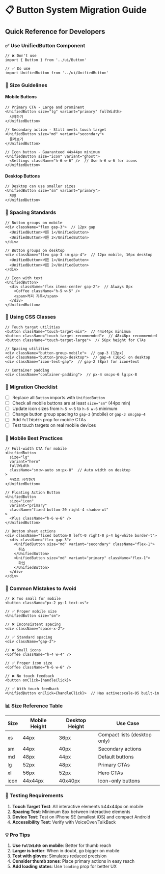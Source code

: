 # 📋 Button System Migration Guide

## Quick Reference for Developers

### ✅ Use UnifiedButton Component
```tsx
// ❌ Don't use
import { Button } from '../ui/Button'

// ✅ Do use
import UnifiedButton from '../ui/UnifiedButton'
```

### 📏 Size Guidelines

#### Mobile Buttons
```tsx
// Primary CTA - Large and prominent
<UnifiedButton size="lg" variant="primary" fullWidth>
  시작하기
</UnifiedButton>

// Secondary action - Still meets touch target
<UnifiedButton size="md" variant="secondary">
  둘러보기
</UnifiedButton>

// Icon button - Guaranteed 44x44px minimum
<UnifiedButton size="icon" variant="ghost">
  <Settings className="h-6 w-6" />  // Use h-6 w-6 for icons
</UnifiedButton>
```

#### Desktop Buttons
```tsx
// Desktop can use smaller sizes
<UnifiedButton size="sm" variant="primary">
  저장
</UnifiedButton>
```

### 📐 Spacing Standards

```tsx
// Button groups on mobile
<div className="flex gap-3">  // 12px gap
  <UnifiedButton>버튼 1</UnifiedButton>
  <UnifiedButton>버튼 2</UnifiedButton>
</div>

// Button groups on desktop
<div className="flex gap-3 sm:gap-4">  // 12px mobile, 16px desktop
  <UnifiedButton>버튼 1</UnifiedButton>
  <UnifiedButton>버튼 2</UnifiedButton>
</div>

// Icon with text
<UnifiedButton>
  <div className="flex items-center gap-2">  // Always 8px
    <Coffee className="h-5 w-5" />
    <span>커피 기록</span>
  </div>
</UnifiedButton>
```

### 🎨 Using CSS Classes

```tsx
// Touch target utilities
<button className="touch-target-min">  // 44x44px minimum
<button className="touch-target-recommended">  // 48x48px recommended
<button className="touch-target-large">  // 56px height for CTAs

// Spacing utilities
<div className="button-group-mobile">  // gap-3 (12px)
<div className="button-group-desktop">  // gap-4 (16px) on desktop
<div className="icon-text-gap">  // gap-2 (8px) for icon+text

// Container padding
<div className="container-padding">  // px-4 sm:px-6 lg:px-8
```

### 🔄 Migration Checklist

- [ ] Replace all `Button` imports with `UnifiedButton`
- [ ] Check all mobile buttons are at least `size="sm"` (44px min)
- [ ] Update icon sizes from `h-5 w-5` to `h-6 w-6` minimum
- [ ] Change button group spacing to `gap-3` (mobile) or `gap-3 sm:gap-4`
- [ ] Add `fullWidth` prop for mobile CTAs
- [ ] Test touch targets on real mobile devices

### 📱 Mobile Best Practices

```tsx
// Full-width CTA for mobile
<UnifiedButton 
  size="lg" 
  variant="hero" 
  fullWidth
  className="sm:w-auto sm:px-8"  // Auto width on desktop
>
  무료로 시작하기
</UnifiedButton>

// Floating Action Button
<UnifiedButton 
  size="icon" 
  variant="primary"
  className="fixed bottom-20 right-4 shadow-xl"
>
  <Plus className="h-6 w-6" />
</UnifiedButton>

// Bottom sheet actions
<div className="fixed bottom-0 left-0 right-0 p-4 bg-white border-t">
  <div className="flex gap-3">
    <UnifiedButton size="md" variant="secondary" className="flex-1">
      취소
    </UnifiedButton>
    <UnifiedButton size="md" variant="primary" className="flex-1">
      확인
    </UnifiedButton>
  </div>
</div>
```

### 🚫 Common Mistakes to Avoid

```tsx
// ❌ Too small for mobile
<button className="px-2 py-1 text-xs">

// ✅ Proper mobile size
<UnifiedButton size="sm">

// ❌ Inconsistent spacing
<div className="space-x-2">

// ✅ Standard spacing
<div className="gap-3">

// ❌ Small icons
<Coffee className="h-4 w-4" />

// ✅ Proper icon size
<Coffee className="h-6 w-6" />

// ❌ No touch feedback
<button onClick={handleClick}>

// ✅ With touch feedback
<UnifiedButton onClick={handleClick}>  // Has active:scale-95 built-in
```

### 📊 Size Reference Table

| Size | Mobile Height | Desktop Height | Use Case |
|------|--------------|----------------|----------|
| xs | 44px | 36px | Compact lists (desktop only) |
| sm | 44px | 40px | Secondary actions |
| md | 48px | 44px | Default buttons |
| lg | 52px | 48px | Primary CTAs |
| xl | 56px | 52px | Hero CTAs |
| icon | 44x44px | 40x40px | Icon-only buttons |

### 🎯 Testing Requirements

1. **Touch Target Test**: All interactive elements ≥44x44px on mobile
2. **Spacing Test**: Minimum 8px between interactive elements
3. **Device Test**: Test on iPhone SE (smallest iOS) and compact Android
4. **Accessibility Test**: Verify with VoiceOver/TalkBack

### 💡 Pro Tips

1. **Use `fullWidth` on mobile**: Better for thumb reach
2. **Larger is better**: When in doubt, go bigger on mobile
3. **Test with gloves**: Simulates reduced precision
4. **Consider thumb zones**: Place primary actions in easy reach
5. **Add loading states**: Use `loading` prop for better UX